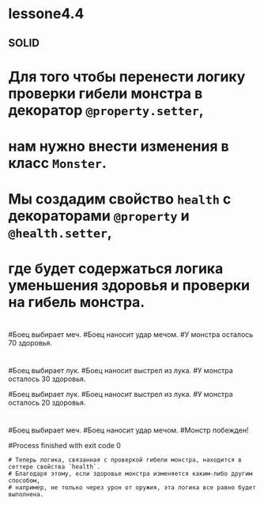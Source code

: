 # lessone4.4
## SOLID
# Для того чтобы перенести логику проверки гибели монстра в декоратор `@property.setter`,
# нам нужно внести изменения в класс `Monster`.
# Мы создадим свойство `health` с декораторами `@property` и `@health.setter`,
# где будет содержаться логика уменьшения здоровья и проверки на гибель монстра.
#
#Боец выбирает меч.
#Боец наносит удар мечом.
#У монстра осталось 70 здоровья.
#
#Боец выбирает лук.
#Боец наносит выстрел из лука.
#У монстра осталось 30 здоровья.

#Боец выбирает лук.
#Боец наносит выстрел из лука.
#У монстра осталось 20 здоровья.
#
#Боец выбирает меч.
#Боец наносит удар мечом.
#Монстр побежден!

#Process finished with exit code 0

    # Теперь логика, связанная с проверкой гибели монстра, находится в сеттере свойства `health`.
    # Благодаря этому, если здоровье монстра изменяется каким-либо другим способом,
    # например, не только через урон от оружия, эта логика все равно будет выполнена.
